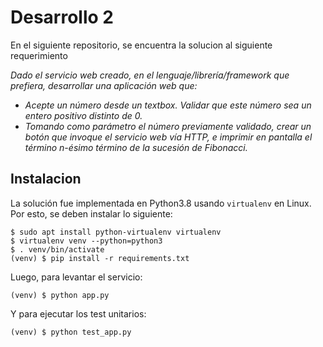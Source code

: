 # Desarrollo 2
En el siguiente repositorio, se encuentra la solucion al siguiente requerimiento

_Dado el servicio web creado, en el lenguaje/librería/framework que prefiera, desarrollar una aplicación web que:_
* _Acepte un número desde un textbox. Validar que este número sea un entero positivo distinto de 0._
* _Tomando como parámetro el número previamente validado, crear un botón que invoque el servicio web vía HTTP, e imprimir en pantalla el término n-ésimo término de la sucesión de Fibonacci._
## Instalacion
La solución fue implementada en Python3.8 usando `virtualenv` en Linux.
Por esto, se deben instalar lo siguiente:
```shell script
$ sudo apt install python-virtualenv virtualenv
$ virtualenv venv --python=python3
$ . venv/bin/activate
(venv) $ pip install -r requirements.txt
```

Luego, para levantar el servicio:
```shell script
(venv) $ python app.py
```
Y para ejecutar los test unitarios:
```shell script
(venv) $ python test_app.py
```
